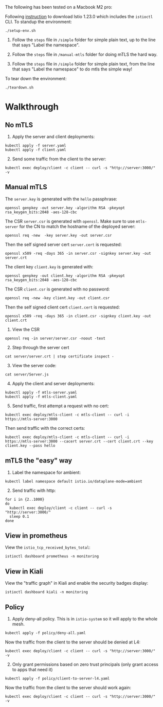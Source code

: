The following has been tested on a Macbook M2 pro:

Following [instruction](https://istio.io/latest/docs/setup/getting-started/#download) to download Istio 1.23.0 which includes the `istioctl` CLI.
To standup the environment:

```
./setup-env.sh
```

1. Follow the `steps` file in `/simple` folder for simple plain text, up to the line that says "Label the namespace".

2. Follow the `steps` file in `/manual-mtls` folder for doing mTLS the hard way.

3. Follow the `steps` file in `/simple` folder for simple plain text, from the line that says "Label the namespace" to do mtls the simple way!
   
To tear down the environment:

```
./teardown.sh
```

# Walkthrough 

## No mTLS

1. Apply the server and client deployments:

```shell
kubectl apply -f server.yaml
kubectl apply -f client.yaml
```

2. Send some traffic from the client to the server:
```shell
kubectl exec deploy/client -c client -- curl -s "http://server:3000/" -v
```


## Manual mTLS

The `server.key` is generated with the `hello` passphrase:
```shell 
openssl genpkey -out server.key -algorithm RSA -pkeyopt rsa_keygen_bits:2048 -aes-128-cbc
```

The CSR `server.csr` is generated with `openssl`. Make sure to use `mtls-server` for the CN to match the hostname of the deployed server:
```shell
openssl req -new  -key server.key -out server.csr
```

Then the self signed server cert `server.cert` is requested:
```shell
openssl x509 -req -days 365 -in server.csr -signkey server.key -out server.crt
```

The client key `client.key` is generated with:
```shell
openssl genpkey -out client.key -algorithm RSA -pkeyopt rsa_keygen_bits:2048 -aes-128-cbc
```

The CSR `client.csr` is generated with no password:
```shell
openssl req -new -key client.key -out client.csr
```

Then the self signed client cert `client.cert` is requested:
```shell
openssl x509 -req -days 365 -in client.csr -signkey client.key -out client.crt
```

1. View the CSR 
```shell
openssl req -in server/server.csr -noout -text
```

2. Step through the server cert
```shell
cat server/server.crt | step certificate inspect -
```

3. View the server code:
```shell
cat server/Server.js
```

4. Apply the client and server deployments:
```shell 
kubectl apply -f mtls-server.yaml
kubectl apply -f mtls-client.yaml
``` 

5. Send traffic, first attempt a request with no cert:
```shell
kubectl exec deploy/mtls-client -c mtls-client -- curl -i https://mtls-server:3000 
```

Then send traffic with the correct certs:

```shell
kubectl exec deploy/mtls-client -c mtls-client -- curl -i https://mtls-server:3000 --cacert server.crt --cert client.crt --key client.key --pass hello
```


## mTLS the "easy" way

1. Label the namespace for ambient:

```shell
kubectl label namespace default istio.io/dataplane-mode=ambient
```

2. Send traffic with http:

```shell
for i in {2..1000}
do
  kubectl exec deploy/client -c client -- curl -s "http://server:3000/"
  sleep 0.1
done
```

## View in prometheus 

View the `istio_tcp_received_bytes_total`:

```shell 
istioctl dashboard prometheus -n monitoring 
```


## View in Kiali 

View the "traffic graph" in Kiali and enable the  security badges display:

```shell
istioctl dashboard kiali -n monitoring 
```

## Policy 

1. Apply deny-all policy. This is in `istio-system` so it will apply to the whole mesh.
```shell
kubectl apply -f policy/deny-all.yaml
```

Now the traffic from the client to the server should be denied at L4:
```shell 
kubectl exec deploy/client -c client -- curl -s "http://server:3000/" -v
```

2. Only grant permissions based on zero trust principals (only grant access to apps that need it)
```shell
kubectl apply -f policy/client-to-server-l4.yaml
```

Now the traffic from the client to the server should work again:
```shell 
kubectl exec deploy/client -c client -- curl -s "http://server:3000/" -v
```
